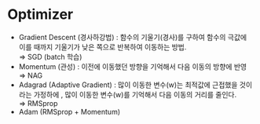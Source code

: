 # Optimizer
- Gradient Descent (경사하강법) : 함수의 기울기(경사)를 구하여 함수의 극값에 이를 때까지 기울기가 낮은 쪽으로 반복하여 이동하는 방법.  
    ⇒ SGD (batch 학습)  
- Momentum (관성) : 이전에 이동했던 방향을 기억해서 다음 이동의 방향에 반영  
    ⇒ NAG  
- Adagrad (Adaptive Gradient) : 많이 이동한 변수(w)는 최적값에 근접했을 것이라는 가정하에 , 많이 이동한 변수(w)를 기억해서 다음 이동의 거리를 줄인다.  
    ⇒ RMSprop  
- Adam (RMSprop + Momentum)  